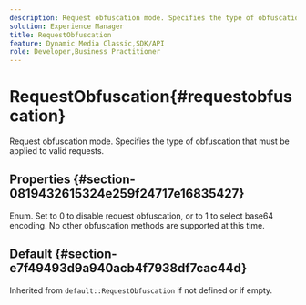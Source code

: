 ```yaml
---
description: Request obfuscation mode. Specifies the type of obfuscation that must be applied to valid requests.
solution: Experience Manager
title: RequestObfuscation
feature: Dynamic Media Classic,SDK/API
role: Developer,Business Practitioner
---
```


# RequestObfuscation{#requestobfuscation}

Request obfuscation mode. Specifies the type of obfuscation that must be applied to valid requests.

## Properties {#section-0819432615324e259f24717e16835427}

Enum. Set to 0 to disable request obfuscation, or to 1 to select base64 encoding. No other obfuscation methods are supported at this time.

## Default {#section-e7f49493d9a940acb4f7938df7cac44d}

Inherited from `default::RequestObfuscation` if not defined or if empty. 
